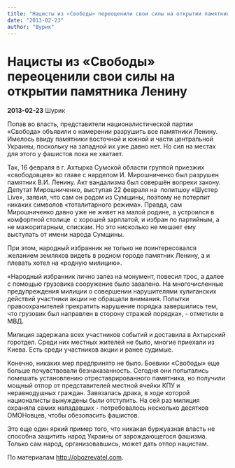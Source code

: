 ```yaml
---
title: "Нацисты из «Свободы» переоценили свои силы на открытии памятника Ленину"
date: "2013-02-23"
author: "Шурик"
---
```


# Нацисты из «Свободы» переоценили свои силы на открытии памятника Ленину

**2013-02-23** Шурик

Попав во власть, представители националистической партии «Свобода» объявили о намерении разрушить все памятники Ленину. Имелось ввиду памятники восточной и южной и части центральной Украины, поскольку на западной их уже давно нет. Но сил на местах для этого у фашистов пока не хватает.

Так, 16 февраля в г. Ахтырка Сумской области группой приезжих «свободовцев» во главе с нардепом И. Мирошниченко был разрушен памятник В.И. Ленину. Акт вандализма был совершён вопреки закону. Депутат Мирошниченко, выступая 22 февраля на  политшоу «Шустер Live», заявил, что сам он родом из Сумщины, поэтому не потерпит никаких символов «тоталитарного режима». Правда, сам Мирошниченко давно уже не живет на малой родине, а устроился в комфортной столице  с хорошей зарплатой, и избран по партийным, а не мажоритарным, спискам. Но это нисколько не мешает ему выступать от имени народа Сумщины.

При этом, народный избранник не только не поинтересовался желанием земляков видеть в родном городе памятник Ленину, а и плевать хотел на «родную милицию».

«Народный избранник лично залез на монумент, повесил трос, а далее с помощью грузовика сооружение было завалено. На многочисленные предупреждения милиции о совершении нарушителями хулиганских действий участники акции не обращали внимания. Попытки правоохранителей прекратить нарушение порядка завершились тем, что грузовик был направлен в сторону стражей порядка», - отметили в МВД.

Милиция задержала всех участников событий и доставила в Ахтырский горотдел. Среди них местных жителей не было, многие приехали из Киева. Есть среди участников акции и ранее судимые.

Конечно, никаких мер предпринято не было. Боевики «Свободы» еще больше почувствовали безнаказанность. Сегодня они попытались помешать установлению отреставрированного памятника, но получили мощный отпор от представителей местной ячейки КПУ и неравнодушных граждан. Завязалась драка, в ходе которой националисты вынуждены были отступить. На сей раз милиция охраняла самих нападавших - потребовалось несколько десятков ОМОНовцев, чтобы обезопасить фашистов.

Это еще один яркий пример того, что никакая буржуазная власть не способна защитить народ Украины от зарождающегося фашизма. Только сам народ, организовавшись, может дать отпор нацистам.

По материалам http://obozrevatel.com.